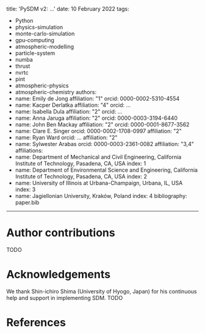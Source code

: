 title: 'PySDM v2: ...'
date: 10 February 2022
tags:
  - Python
  - physics-simulation 
  - monte-carlo-simulation 
  - gpu-computing 
  - atmospheric-modelling 
  - particle-system 
  - numba 
  - thrust 
  - nvrtc 
  - pint 
  - atmospheric-physics
  - atmospheric-chemistry
authors:
  - name: Emily&nbsp;de Jong
    affiliation: "1"
    orcid: 0000-0002-5310-4554
  - name: Kacper&nbsp;Derlatka
    affiliation: "4"
    orcid: ...
  - name: Isabella&nbsp;Dula
    affiliation: "2"
    orcid: ...
  - name: Anna&nbsp;Jaruga
    affiliation: "2"
    orcid: 0000-0003-3194-6440
  - name: John&nbsp;Ben&nbsp;Mackay
    affiliation: "2"
    orcid: 0000-0001-8677-3562
  - name: Clare&nbsp;E.&nbsp;Singer
    orcid: 0000-0002-1708-0997
    affiliation: "2"
  - name: Ryan&nbsp;Ward
    orcid: ...
    affiliation: "2"
  - name: Sylwester&nbsp;Arabas
    orcid: 0000-0003-2361-0082
    affiliation: "3,4"
affiliations:
 - name: Department of Mechanical and Civil Engineering, California Institute of Technology, Pasadena,&nbsp;CA,&nbsp;USA
   index: 1
 - name: Department of Environmental Science and Engineering, California Institute of Technology, Pasadena,&nbsp;CA,&nbsp;USA
   index: 2
 - name: University of Illinois at Urbana-Champaign, Urbana, IL, USA
   index: 3
-  name: Jagiellonian University, Kraków,&nbsp;Poland
   index: 4
bibliography: paper.bib

---

# Author contributions
TODO

# Acknowledgements

We thank Shin-ichiro Shima (University of Hyogo, Japan) for his continuous help and support in implementing SDM.
TODO

# References
